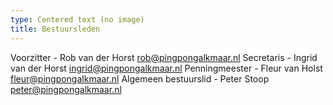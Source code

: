 ```yaml
---
type: Centered text (no image)
title: Bestuursleden
---
```

Voorzitter - Rob van der Horst rob@pingpongalkmaar.nl
Secretaris - Ingrid van der Horst ingrid@pingpongalkmaar.nl
Penningmeester - Fleur van Holst fleur@pingpongalkmaar.nl
Algemeen bestuurslid - Peter Stoop peter@pingpongalkmaar.nl